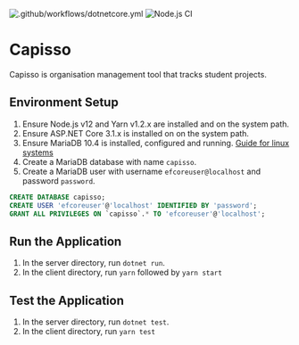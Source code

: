 ![.github/workflows/dotnetcore.yml](https://github.com/harmanlamba/capisso/workflows/.NET%20Server%20Build%20Workflow/badge.svg)
![Node.js CI](https://github.com/harmanlamba/capisso/workflows/React%20Client%20Build%20Workflow/badge.svg)
# Capisso
Capisso is organisation management tool that tracks student projects.

## Environment Setup
1. Ensure Node.js v12 and Yarn v1.2.x are installed and on the system path.
1. Ensure ASP.NET Core 3.1.x is installed on on the system path.
1. Ensure MariaDB 10.4 is installed, configured and running. [Guide for linux systems](https://wiki.archlinux.org/index.php/MariaDB#Installation)
1. Create a MariaDB database with name `capisso`.
1. Create a MariaDB user with username `efcoreuser@localhost` and password `password`.
```sql
CREATE DATABASE capisso;
CREATE USER 'efcoreuser'@'localhost' IDENTIFIED BY 'password';
GRANT ALL PRIVILEGES ON `capisso`.* TO 'efcoreuser'@'localhost';
```

## Run the Application
1. In the server directory, run `dotnet run`.
1. In the client directory, run `yarn` followed by `yarn start`

## Test the Application
1. In the server directory, run `dotnet test`.
1. In the client directory, run `yarn test`
